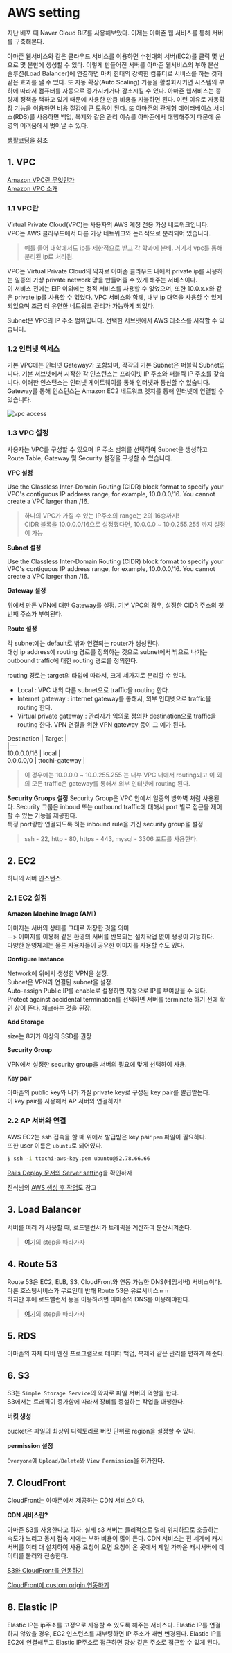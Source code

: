 # AWS setting
지난 배포 때 Naver Cloud BIZ를 사용해보았다. 이제는 아마존 웹 서비스를 통해 서버를 구축해본다.

아마존 웹서비스와 같은 클라우드 서비스를 이용하면 수천대의 서버(EC2)를 클릭 몇 번으로 몇 분만에 생성할 수 있다. 이렇게 만들어진 서버를 아마존 웹서비스의 부하 분산 솔루션(Load Balancer)에 연결하면 마치 한대의 강력한 컴퓨터로 서비스를 하는 것과 같은 효과를 낼 수 있다. 또 자동 확장(Auto Scaling) 기능을 활성화시키면 시스템의 부하에 따라서 컴퓨터를 자동으로 증가시키거나 감소시킬 수 있다. 아마존 웹서비스는 종량제 정책을 택하고 있기 때문에 사용한 만큼 비용을 지불하면 된다. 이런 이유로 자동확장 기능을 이용하면 비용 절감에 큰 도움이 된다. 또 아마존의 관계형 데이터베이스 서비스(RDS)를 사용하면 백업, 복제와 같은 관리 이슈를 아마존에서 대행해주기 때문에 운영의 어려움에서 벗어날 수 있다.

[생활코딩](https://opentutorials.org/course/608/3002)을 참조

## 1. VPC
[Amazon VPC란 무엇인가](http://docs.aws.amazon.com/ko_kr/AmazonVPC/latest/UserGuide/VPC_Introduction.html)<br>
[Amazon VPC 소개](http://bcho.tistory.com/779)

### 1.1 VPC란
Virtual Private Cloud(VPC)는 사용자의 AWS 계정 전용 가상 네트워크입니다.<br>
VPC는 AWS 클라우드에서 다른 가상 네트워크와 논리적으로 분리되어 있습니다. 

> 예를 들어 대학에서도 ip를 제한적으로 받고 각 학과에 분배. 거기서 vpc를 통해 분리된 ip로 처리됨.

VPC는 Virtual Private Cloud의 약자로 아마존 클라우드 내에서 private ip를 사용하는 일종의 가상 private network 망을 만들어줄 수 있게 해주는 서비스이다.<br>
이 서비스 전에는 EIP 이외에는 정적 서비스를 사용할 수 없었으며, 또한 10.0.x.x와 같은 private ip를 사용할 수 없었다. VPC 서비스와 함께, 내부 ip 대역을 사용할 수 있게 되었으며 조금 더 유연한 네트워크 관리가 가능하게 되었다.

Subnet은 VPC의 IP 주소 범위입니다. 선택한 서브넷에서 AWS 리소스를 시작할 수 있습니다.

### 1.2 인터넷 엑세스
기본 VPC에는 인터넷 Gateway가 포함되며, 각각의 기본 Subnet은 퍼블릭 Subnet입니다. 기본 서브넷에서 시작한 각 인스턴스는 프라이빗 IP 주소와 퍼블릭 IP 주소를 갖습니다. 이러한 인스턴스는 인터넷 게이트웨이를 통해 인터넷과 통신할 수 있습니다. Gateway를 통해 인스턴스는 Amazon EC2 네트워크 엣지를 통해 인터넷에 연결할 수 있습니다.

![vpc access](http://docs.aws.amazon.com/ko_kr/AmazonVPC/latest/UserGuide/images/default-vpc-diagram.png)

### 1.3 VPC 설정
사용자는 VPC를 구성할 수 있으며 IP 주소 범위를 선택하여 Subnet을 생성하고 Route Table, Gateway 및 Security 설정을 구성할 수 있습니다.

**VPC 설정**

Use the Classless Inter-Domain Routing (CIDR) block format to specify your VPC's contiguous IP address range, for example, 10.0.0.0/16. You cannot create a VPC larger than /16.
    
> 하나의 VPC가 가질 수 있는 IP주소의 range는 2의 16승까지!<br>
> CIDR 블록을 10.0.0.0/16으로 설정했다면, 10.0.0.0 ~ 10.0.255.255 까지 설정이 가능

**Subnet 설정**

Use the Classless Inter-Domain Routing (CIDR) block format to specify your VPC's contiguous IP address range, for example, 10.0.0.0/16. You cannot create a VPC larger than /16.

**Gateway 설정**

위에서 만든 VPN에 대한 Gateway를 설정. 기본 VPC의 경우, 설정한 CIDR 주소의 첫번째 주소가 부여된다.

**Route 설정**

각 subnet에는 default로 밖과 연결되는 router가 생성된다.<br>
대상 ip address에 routing 경로를 정의하는 것으로 subnet에서 밖으로 나가는 outbound traffic에 대한 routing 경로를 정의한다. 

routing 경로는 target의 타입에 따라서, 크게 세가지로 분리할 수 있다.

* Local : VPC 내의 다른 subnet으로 traffic을 routing 한다.
* Internet gateway : internet gateway를 통해서, 외부 인터넷으로 traffic을 routing 한다.
* Virtual private gateway : 관리자가 임의로 정의한 destination으로 traffic을 routing 한다. VPN 연결을 위한 VPN gateway 등이 그 예가 된다.

> 
Destination | Target |<br>
|---<br>
10.0.0.0/16 | local |<br>
0.0.0.0/0 | ttochi-gateway |

> 이 경우에는 10.0.0.0 ~ 10.0.255.255 는 내부 VPC 내에서 routing되고 이 외의 모든 traffic은 gateway를 통해서 외부 인터넷에 routing 된다.

**Security Gruops 설정**
Security Group은 VPC 안에서 일종의 방화벽 처럼 사용된다. Security 그룹은 inboud 또는 outbound traffic에 대해서 port 별로 접근을 제어할 수 있는 기능을 제공한다.<br>
특정 port랑만 연결되도록 하는 inbound rule을 가진 security group을 설정

> ssh - 22, http - 80, https - 443, mysql - 3306 포트를 사용한다.

## 2. EC2
하나의 서버 인스턴스.

### 2.1 EC2 설정

**Amazon Machine Image (AMI)**

이미지는 서버의 상태를 그대로 저장한 것을 의미<br>
--> 이미지를 이용해 같은 환경의 서버를 반복되는 설치작업 없이 생성이 가능하다.<br>
다양한 운영체제는 물론 사용자들이 공유한 이미지를 사용할 수도 있다.<br>

**Configure Instance**

Network에 위에서 생성한 VPN을 설정.<br>
Subnet은 VPN과 연결된 subnet을 설정.<br>
Auto-assign Public IP를 enable로 설정하면 자동으로 IP를 부여받을 수 있다.<br>
Protect against accidental termination를 선택하면 서버를 terminate 하기 전에 확인 창이 뜬다. 체크하는 것을 권장.

**Add Storage**

size는 8기가 이상의 SSD를 권장

**Security Group**

VPN에서 설정한 security group을 서버의 필요에 맞게 선택하여 사용.

**Key pair**

아마존의 public key와 내가 가질 private key로 구성된 key pair를 발급받는다.<br>
이 key pair를 사용해서 AP 서버와 연결하자!

### 2.2 AP 서버와 연결
AWS EC2는 ssh 접속을 할 때 위에서 발급받은 key pair `pem` 파일이 필요하다.<br>
또한 user 이름은 `ubuntu`로 되어있다.
```bash
$ ssh -i ttochi-aws-key.pem ubuntu@52.78.66.66
```

[Rails Deploy 문서의 Server setting](https://github.com/ttochi/web/blob/master/Server/2.%20Rails%20Deploy.md#3-server-setting)을 확인하자

진식님의 [AWS 생성 후 작업](https://www.evernote.com/shard/s327/sh/8e4894b6-7c0c-4b00-93e6-0c4d43188e24/f7a13025988db7e7)도 참고

## 3. Load Balancer
서버를 여러 개 사용할 때, 로드밸런서가 트래픽을 계산하여 분산시켜준다.

> [여기](https://item4.github.io/2015-09-29/Make-ELB-And-Apply-SSL(HTTPS)/)의 step을 따라가자

## 4. Route 53
Route 53은 EC2, ELB, S3, CloudFront와 연동 가능한 DNS(네임서버) 서비스이다.<br>
다른 호스팅서비스가 무료인데 반해 Route 53은 유료서비스ㅠㅠ<br>
하지만 후에 로드밸런서 등을 이용하려면 아마존의 DNS를 이용해야한다.

> [여기](http://cafe.naver.com/mobilenjoy/18763)의 step을 따라가자

## 5. RDS
아마존의 자체 디비 엔진 프로그램으로 데이터 백업, 복제와 같은 관리를 편하게 해준다.

## 6. S3
S3는 `Simple Storage Service`의 약자로 파일 서버의 역할을 한다.<br>
S3에서는 트래픽이 증가함에 따라서 장비를 증설하는 작업을 대행한다.

**버킷 생성**

bucket은 파일의 최상위 디렉토리로 버킷 단위로 region을 설정할 수 있다.

**permission 설정**

`Everyone`에 `Upload/Delete`와 `View Permission`을 허가한다.

## 7. CloudFront
CloudFront는 아마존에서 제공하는 CDN 서비스이다.

**CDN 서비스란?**

아마존 S3를 사용한다고 하자. 실제 s3 서버는 물리적으로 멀리 위치하므로 호출하는 속도가 느리고 동시 접속 시에는 부하 비용이 많이 든다. CDN 서비스는 전 세계에 캐시서버를 여러 대 설치하여 사용 요청이 오면 요청이 온 곳에서 제일 가까운 캐시서버에 데이터를 불러와 전송한다.

[S3와 CloudFront를 연동하기](http://pyrasis.com/book/TheArtOfAmazonWebServices/Chapter12/02)

[CloudFront에 custom origin 연동하기](http://pyrasis.com/book/TheArtOfAmazonWebServices/Chapter12/03)

## 8. Elastic IP
Elastic IP는 ip주소를 고정으로 사용할 수 있도록 해주는 서비스다.
Elastic IP를 연결하지 않았을 경우, EC2 인스턴스를 재부팅하면 IP 주소가 매변 변경된다. 
Elastic IP를 EC2에 연결해두고 Elastic IP주소로 접근하면 항상 같은 주소로 접근할 수 있게 된다.